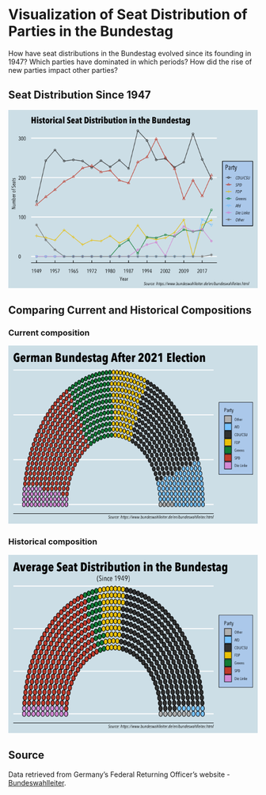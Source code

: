 
<!-- README.md is generated from README.Rmd. Please edit that file -->

# Visualization of Seat Distribution of Parties in the Bundestag

<!-- badges: start -->
<!-- badges: end -->

How have seat distributions in the Bundestag evolved since its founding
in 1947? Which parties have dominated in which periods? How did the rise
of new parties impact other parties?

## Seat Distribution Since 1947

![](README_files/figure-gfm/bundestag-fig-1.png)<!-- -->

## Comparing Current and Historical Compositions

### Current composition

![](README_files/figure-gfm/ggpol-fig1-1.png)<!-- -->

### Historical composition

![](README_files/figure-gfm/ggpol-fig2-1.png)<!-- -->

## Source

Data retrieved from Germany’s Federal Returning Officer’s website -
[Bundeswahlleiter](https://www.bundeswahlleiter.de/en/bundeswahlleiter.html).
